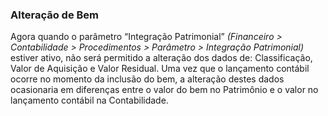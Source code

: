 ### **Alteração de Bem**

Agora quando o parâmetro “Integração Patrimonial” *(Financeiro > Contabilidade > Procedimentos > Parâmetro > Integração Patrimonial)* estiver ativo, não será permitido a alteração dos dados de: Classificação, Valor de Aquisição e Valor Residual. Uma vez que o lançamento contábil ocorre no momento da inclusão do bem, a alteração destes dados ocasionaria em diferenças  entre o valor do bem no Patrimônio e o valor no lançamento contábil na Contabilidade.

